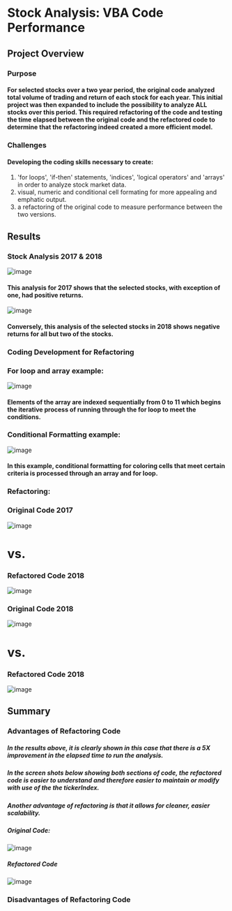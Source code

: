 # **Stock Analysis: VBA Code Performance**
## **Project Overview**
### Purpose
#### For selected stocks over a two year period, the original code analyzed total volume of trading and return of each stock for each year. This initial project was then expanded to include the possibility to analyze ALL stocks over this period. This required refactoring of the code and testing the time elapsed between the original code and the refactored code to determine that the refactoring indeed created a more efficient model.
### Challenges
#### Developing the coding skills necessary to create: 
1. 'for loops', 'if-then' statements, 'indices', 'logical operators' and 'arrays' in order to analyze stock market data.
2. visual, numeric and conditional cell formating for more appealing and emphatic output.
3. a refactoring of the original code to measure performance between the two versions.
## **Results**
### Stock Analysis 2017 & 2018
![image](https://user-images.githubusercontent.com/81878169/118178594-c3e93000-b3f9-11eb-8e60-d281e9c15dd4.png)
#### This analysis for 2017 shows that the selected stocks, with exception of one, had positive returns.

![image](https://user-images.githubusercontent.com/81878169/118178761-0579db00-b3fa-11eb-8fa9-862d3a75a0f3.png)
#### Conversely, this analysis of the selected stocks in 2018 shows negative returns for all but two of the stocks.

### Coding Development for Refactoring
### For loop and array example:
![image](https://user-images.githubusercontent.com/81878169/118161207-f2104500-b3e4-11eb-982b-e7195eed9a8d.png)

#### Elements of the array are indexed sequentially from 0 to 11 which begins the iterative process of running through the for loop to meet the conditions.

### Conditional Formatting example:
![image](https://user-images.githubusercontent.com/81878169/118163091-300e6880-b3e7-11eb-8fa1-bfca3902ba01.png)

#### In this example, conditional formatting for coloring cells that meet certain criteria is processed through an array and for loop.
### Refactoring:
### Original Code 2017
![image](https://user-images.githubusercontent.com/81878169/118180520-3d821d80-b3fc-11eb-9f32-bb9bb4006ee5.png)
# vs.
### Refactored Code 2018
![image](https://user-images.githubusercontent.com/81878169/118180666-6acecb80-b3fc-11eb-951a-aac873a85d4c.png)
### Original Code 2018
![image](https://user-images.githubusercontent.com/81878169/118180910-b5e8de80-b3fc-11eb-9cca-c409f16a07be.png)

# vs.
### Refactored Code 2018
![image](https://user-images.githubusercontent.com/81878169/118180997-d87af780-b3fc-11eb-92d5-292f6db00217.png)
## Summary
### Advantages of Refactoring Code
##### In the results above, it is clearly shown in this case that there is a 5X improvement in the elapsed time to run the analysis.
##### In the screen shots below showing both sections of code, the refactored code is easier to understand and therefore easier to maintain or modify with use of the the tickerIndex.
##### Another advantage of refactoring is that it allows for cleaner, easier scalability.
##### Original Code:
![image](https://user-images.githubusercontent.com/81878169/118184424-f4809800-b400-11eb-8ea4-ca2135cb73ef.png)

##### Refactored Code
![image](https://user-images.githubusercontent.com/81878169/118183529-d36b7780-b3ff-11eb-970a-e8bf531a87c1.png)

### Disadvantages of Refactoring Code
#####

